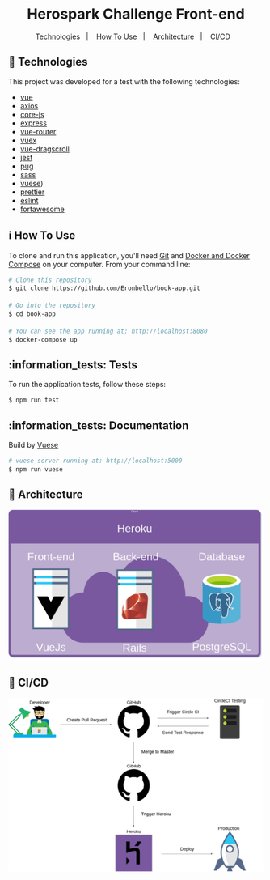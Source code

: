 <h1 align="center">
    Herospark Challenge Front-end
</h1>

<p align="center">
  <a href="#rocket-technologies">Technologies</a>&nbsp;&nbsp;&nbsp;|&nbsp;&nbsp;&nbsp;
  <a href="#information_source-how-to-use">How To Use</a>&nbsp;&nbsp;&nbsp;|&nbsp;&nbsp;&nbsp;
  <a href="#black_square_button-architecture">Architecture</a>&nbsp;&nbsp;&nbsp;|&nbsp;&nbsp;&nbsp;
  <a href="#black_square_button-CI/CD">CI/CD</a>&nbsp;&nbsp;&nbsp;
</p>

## :rocket: Technologies

This project was developed for a test with the following technologies:

- [vue](https://vuejs.org/)
- [axios](https://github.com/axios/axios)
- [core-js](https://github.com/zloirock/core-js)
- [express](https://expressjs.com/pt-br/)
- [vue-router](https://router.vuejs.org/)
- [vuex](https://vuex.vuejs.org/)
- [vue-dragscroll](https://donmbelembe.github.io/vue-dragscroll/)
- [jest](https://jestjs.io/)
- [pug](https://pugjs.org/api/getting-started.html)
- [sass](https://sass-lang.com/)
- [vuese](https://github.com/vuese/vuese))
- [prettier](https://prettier.io/)
- [eslint](https://eslint.org/)
- [fortawesome](https://fontawesome.com/6?next=%2F)


## :information_source: How To Use

To clone and run this application, you'll need [Git](https://git-scm.com) and [Docker and Docker Compose](https://docs.docker.com/compose/install/) on your computer. From your command line:

```bash
# Clone this repository
$ git clone https://github.com/Eronbello/book-app.git

# Go into the repository
$ cd book-app

# You can see the app running at: http://localhost:8080
$ docker-compose up
```
## :information_tests: Tests

To run the application tests, follow these steps:

```bash
$ npm run test
```

## :information_tests: Documentation

Build by [Vuese](https://github.com/vuese/vuese)
```bash
# vuese server running at: http://localhost:5000
$ npm run vuese
```

## :black_square_button: Architecture

<img src="./public/Arquitetura.png" alt="architecture" title="Architecture"/>


## :black_square_button: CI/CD

<img src="./public/CI.png" alt="CI" title="CI/CD"/>